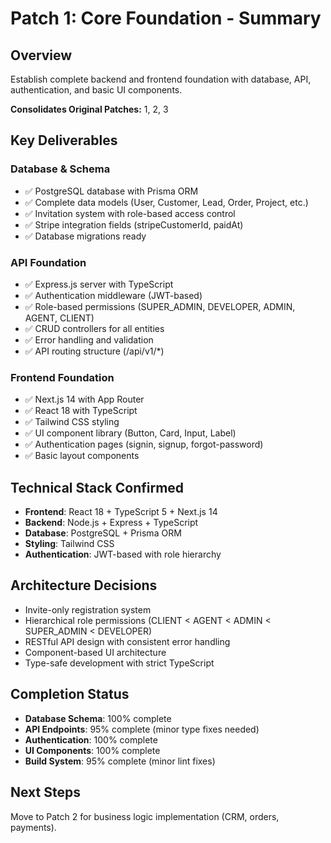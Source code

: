 # Patch 1: Core Foundation - Summary

## Overview
Establish complete backend and frontend foundation with database, API, authentication, and basic UI components.

**Consolidates Original Patches:** 1, 2, 3

## Key Deliverables

### Database & Schema
- ✅ PostgreSQL database with Prisma ORM
- ✅ Complete data models (User, Customer, Lead, Order, Project, etc.)
- ✅ Invitation system with role-based access control
- ✅ Stripe integration fields (stripeCustomerId, paidAt)
- ✅ Database migrations ready

### API Foundation
- ✅ Express.js server with TypeScript
- ✅ Authentication middleware (JWT-based)
- ✅ Role-based permissions (SUPER_ADMIN, DEVELOPER, ADMIN, AGENT, CLIENT)
- ✅ CRUD controllers for all entities
- ✅ Error handling and validation
- ✅ API routing structure (/api/v1/*)

### Frontend Foundation
- ✅ Next.js 14 with App Router
- ✅ React 18 with TypeScript
- ✅ Tailwind CSS styling
- ✅ UI component library (Button, Card, Input, Label)
- ✅ Authentication pages (signin, signup, forgot-password)
- ✅ Basic layout components

## Technical Stack Confirmed
- **Frontend**: React 18 + TypeScript 5 + Next.js 14
- **Backend**: Node.js + Express + TypeScript
- **Database**: PostgreSQL + Prisma ORM
- **Styling**: Tailwind CSS
- **Authentication**: JWT-based with role hierarchy

## Architecture Decisions
- Invite-only registration system
- Hierarchical role permissions (CLIENT < AGENT < ADMIN < SUPER_ADMIN < DEVELOPER)
- RESTful API design with consistent error handling
- Component-based UI architecture
- Type-safe development with strict TypeScript

## Completion Status
- **Database Schema**: 100% complete
- **API Endpoints**: 95% complete (minor type fixes needed)
- **Authentication**: 100% complete
- **UI Components**: 100% complete
- **Build System**: 95% complete (minor lint fixes)

## Next Steps
Move to Patch 2 for business logic implementation (CRM, orders, payments).
